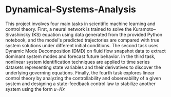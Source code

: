 # Dynamical-Systems-Analysis
This project involves four main tasks in scientific machine learning and control theory. First, a neural network is trained to solve the Kuramoto–Sivashinsky (KS) equation using data generated from the provided Python notebook, and the model's predicted trajectories are compared with true system solutions under different initial conditions. The second task uses Dynamic Mode Decomposition (DMD) on fluid flow snapshot data to extract dominant system modes and forecast future behavior. In the third task, nonlinear system identification techniques are applied to time series datasets representing state variables and their derivatives to discover the underlying governing equations. Finally, the fourth task explores linear control theory by analyzing the controllability and observability of a given system and designing a state-feedback control law to stabilize another system using the form 𝑢=𝐾𝑥
